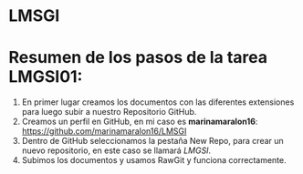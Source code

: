 # LMSGI
# Resumen de los pasos de la tarea LMGSI01:

1. En primer lugar creamos los documentos con las diferentes extensiones para luego subir a nuestro Repositorio GitHub.
2. Creamos un perfil en GitHub, en mi caso es **marinamaralon16**: <https://github.com/marinamaralon16/LMSGI>
3. Dentro de GitHub seleccionamos la pestaña New Repo, para crear un nuevo repositorio, en este caso se llamará *LMGSI*.
4. Subimos los documentos y usamos RawGit y funciona correctamente.
